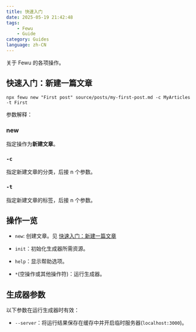 ```yaml
---
title: 快速入门
date: 2025-05-19 21:42:48 
tags:
    - Fewu
    - Guide
category: Guides
language: zh-CN
---
```

关于 Fewu 的各项操作。
<!--more-->

## 快速入门：新建一篇文章

```shell
npx fewu new "First post" source/posts/my-first-post.md -c MyArticles -t First
```

参数解释：

### new

指定操作为**新建文章**。

### `-c`

指定新建文章的分类，后接 n 个参数。

### `-t`

指定新建文章的标签，后接 n 个参数。

## 操作一览

* `new`: 创建文章。见 [快速入门：新建一篇文章](快速入门：新建一篇文章)

* `init`：初始化生成器所需资源。

* `help`：显示帮助选项。

* `*`(空操作或其他操作符)：运行生成器。

## 生成器参数

以下参数在运行生成器时有效：

* `--server`：将运行结果保存在缓存中并开启临时服务器(`localhost:3000`)。
